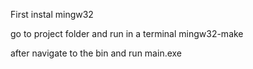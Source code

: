 First instal mingw32

go to project folder and run in a terminal 
mingw32-make

after navigate to the bin
and run main.exe

